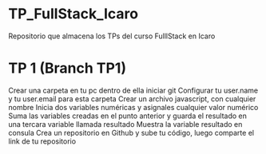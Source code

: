 # TP_FullStack_Icaro
Repositorio que almacena los TPs del curso FulllStack en Icaro

# TP 1 (Branch TP1)
Crear una carpeta en tu pc dentro de ella iniciar git
Configurar tu user.name y tu user.email para esta carpeta
Crear un archivo javascript, con cualquier nombre
Inicia dos variables numéricas y asignales cualquier valor numérico
Suma las variables creadas en el punto anterior y guarda el resultado en una tercara variable llamada resultado
Muestra la variable resultado en consula
Crea un repositorio en Github y sube tu código, luego comparte el link de tu repositorio
